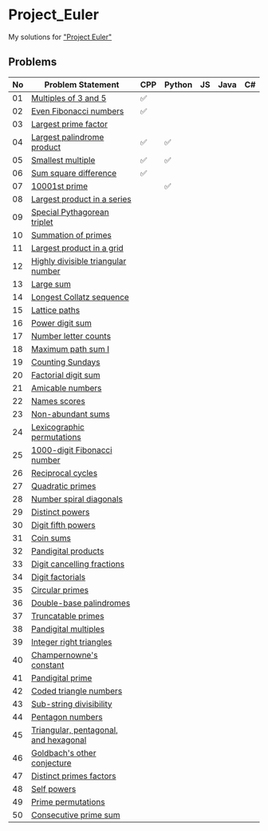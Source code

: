 # Project_Euler
My solutions for ["Project Euler"](https://projecteuler.net/)

## Problems

| No | Problem Statement                                                            | CPP                | Python               | JS                 | Java                | C#                 |
|----|------------------------------------------------------------------------------|--------------------|--------------------|--------------------|--------------------|--------------------|
| 01 | [Multiples of 3 and 5](https://projecteuler.net/problem=1)                   | :white_check_mark: |   |    |   |   |
| 02 | [Even Fibonacci numbers](https://projecteuler.net/problem=2)                 | :white_check_mark: |   |    |   |   |
| 03 | [Largest prime factor](https://projecteuler.net/problem=3)                   |  |    |    |   |   |
| 04 | [Largest palindrome product](https://projecteuler.net/problem=4)             | :white_check_mark: | :white_check_mark: |    |   |   |
| 05 | [Smallest multiple](https://projecteuler.net/problem=5)                      | :white_check_mark: | :white_check_mark: |    |   |   |
| 06 | [Sum square difference](https://projecteuler.net/problem=6)                  | :white_check_mark: |   |    |   |   |
| 07 | [10001st prime](https://projecteuler.net/problem=7)                          |  | :white_check_mark: |    |   |   | 
| 08 | [Largest product in a series](https://projecteuler.net/problem=8)            |  |    |    |   |   |
| 09 | [Special Pythagorean triplet](https://projecteuler.net/problem=9)            |  |    |    |   |   |
| 10 | [Summation of primes](https://projecteuler.net/problem=10)                   |  |    |    |   |   |
| 11 | [Largest product in a grid](https://projecteuler.net/problem=11)             |  |    |    |   |   |
| 12 | [Highly divisible triangular number](https://projecteuler.net/problem=12)    |  |    |    |   |   |
| 13 | [Large sum](https://projecteuler.net/problem=13)                             |  |    |    |   |   |
| 14 | [Longest Collatz sequence](https://projecteuler.net/problem=14)              |  |    |    |   |   |
| 15 | [Lattice paths](https://projecteuler.net/problem=15)                         |  |    |    |   |   |
| 16 | [Power digit sum](https://projecteuler.net/problem=16)                       |  |    |    |   |   |
| 17 | [Number letter counts](https://projecteuler.net/problem=17)                  |  |    |    |   |   |
| 18 | [Maximum path sum I](https://projecteuler.net/problem=18)                    |  |    |    |   |   |
| 19 | [Counting Sundays](https://projecteuler.net/problem=19)                      |  |    |    |   |   |
| 20 | [Factorial digit sum](https://projecteuler.net/problem=20)                   |  |    |    |   |   |
| 21 | [Amicable numbers](https://projecteuler.net/problem=21)                      |  |    |    |   |   |
| 22 | [Names scores](https://projecteuler.net/problem=22)                          |  |    |    |   |   |
| 23 | [Non-abundant sums](https://projecteuler.net/problem=23)                     |  |    |    |   |   |
| 24 | [Lexicographic permutations](https://projecteuler.net/problem=24)            |  |    |    |   |   |
| 25 | [1000-digit Fibonacci number](https://projecteuler.net/problem=25)           |  |    |    |   |   |
| 26 | [Reciprocal cycles](https://projecteuler.net/problem=26)                     |  |    |    |   |   |
| 27 | [Quadratic primes](https://projecteuler.net/problem=27)                      |  |    |    |   |   |
| 28 | [Number spiral diagonals](https://projecteuler.net/problem=28)               |  |    |    |   |   |
| 29 | [Distinct powers](https://projecteuler.net/problem=29)                       |  |    |    |   |   |
| 30 | [Digit fifth powers](https://projecteuler.net/problem=30)                    |  |    |    |   |   |
| 31 | [Coin sums](https://projecteuler.net/problem=31)                             |  |    |    |   |   |
| 32 | [Pandigital products](https://projecteuler.net/problem=32)                   |  |    |    |   |   |
| 33 | [Digit cancelling fractions](https://projecteuler.net/problem=33)            |  |    |    |   |   |
| 34 | [Digit factorials](https://projecteuler.net/problem=34)                      |  |    |    |   |   |
| 35 | [Circular primes](https://projecteuler.net/problem=35)                       |  |    |    |   |   |
| 36 | [Double-base palindromes](https://projecteuler.net/problem=36)               |  |    |    |   |   |
| 37 | [Truncatable primes](https://projecteuler.net/problem=37)                    |  |    |    |   |   |
| 38 | [Pandigital multiples](https://projecteuler.net/problem=38)                  |  |    |    |   |   |
| 39 | [Integer right triangles](https://projecteuler.net/problem=39)               |  |    |    |   |   |
| 40 | [Champernowne's constant](https://projecteuler.net/problem=40)               |  |    |    |   |   |
| 41 | [Pandigital prime](https://projecteuler.net/problem=41)                      |  |    |    |   |   |
| 42 | [Coded triangle numbers](https://projecteuler.net/problem=42)                |  |    |    |   |   |
| 43 | [Sub-string divisibility](https://projecteuler.net/problem=43)               |  |    |    |   |   |
| 44 | [Pentagon numbers](https://projecteuler.net/problem=44)                      |  |    |    |   |   |
| 45 | [Triangular, pentagonal, and hexagonal](https://projecteuler.net/problem=45) |  |    |    |   |   |
| 46 | [Goldbach's other conjecture](https://projecteuler.net/problem=46)           |  |    |    |   |   |
| 47 | [Distinct primes factors](https://projecteuler.net/problem=47)               |  |    |    |   |   |
| 48 | [Self powers](https://projecteuler.net/problem=48)                           |  |    |    |   |   |
| 49 | [Prime permutations](https://projecteuler.net/problem=49)                    |  |    |    |   |   |
| 50 | [Consecutive prime sum](https://projecteuler.net/problem=50)                 |  |    |    |   |   |